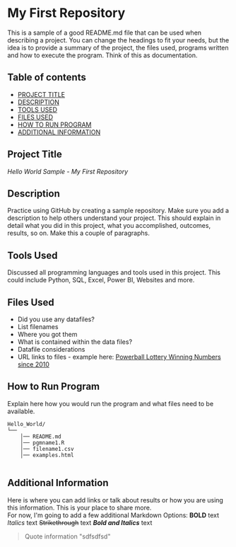# My First Repository
This is a sample of a good README.md file that can be used when describing a project.  You can change the headings to fit your needs, but the idea is to provide a summary of the project, the files used, programs written and how to execute the program.  Think of this as documentation.

## Table of contents

- [PROJECT TITLE](#Project-Title)
- [DESCRIPTION](#Description)
- [TOOLS USED](#Tools-Used)
- [FILES USED](#files-used)
- [HOW TO RUN PROGRAM](#How-to-run-program)
- [ADDITIONAL INFORMATION](#additional-information)

## Project Title

*Hello World Sample - My First Repository* 

## Description

Practice using GitHub by creating a sample repository. Make sure you add a description to help others understand your project. This should explain in detail what you did in this project, what you accomplished, outcomes, results, so on.  Make this a couple of paragraphs.

## Tools Used 

Discussed all programming languages and tools used in this project.  This could include Python, SQL, Excel, Power BI, Websites and more.

## Files Used 

- Did you use any datafiles?  
- List filenames
- Where you got them 
- What is contained within the data files?
- Datafile considerations 
- URL links to files - example here:
  [Powerball Lottery Winning Numbers since 2010](https://catalog.data.gov/dataset/lottery-powerball-winning-numbers-beginning-2010)

## How to Run Program

Explain here how you would run the program and what files need to be available. 
```text
Hello_World/
└── 
    │── README.md
    │── pgmname1.R
    │── filename1.csv
    │── examples.html
   
```
## Additional Information

Here is where you can add links or talk about results or how you are using this information.  This is your place to share more.  
 For now, I'm going to add a few additional Markdown Options: 
   **BOLD** text 
   *Italics* text
   ~~Strikethrough~~ text
   ***Bold and Italics*** text
   > Quote information
> "sdfsdfsd"
   
